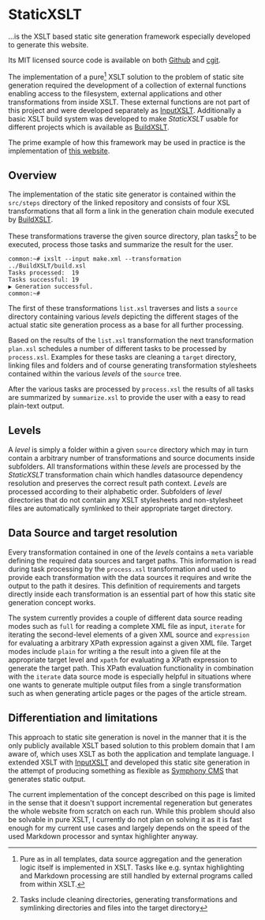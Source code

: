 # StaticXSLT

…is the XSLT based static site generation framework especially developed to generate this website.

Its MIT licensed source code is available on both [Github] and [cgit].

The implementation of a pure[^1] XSLT solution to the problem of static site generation required the development of a collection of external functions enabling access to the filesystem, external applications and other transformations from inside XSLT. These external functions are not part of this project and were developed separately as [InputXSLT]. Additionally a basic XSLT build system was developed to make _StaticXSLT_ usable for different projects which is available as [BuildXSLT].

The prime example of how this framework may be used in practice is the implementation of [this website]. 

## Overview

The implementation of the static site generator is contained within the `src/steps` directory of the linked repository and consists of four XSL transformations that all form a link in the generation chain module executed by [BuildXSLT].

These transformations traverse the given source directory, plan tasks[^2] to be executed, process those tasks and summarize the result for the user.

```
common:~# ixslt --input make.xml --transformation ../BuildXSLT/build.xsl
Tasks processed:  19
Tasks successful: 19
▶ Generation successful.
common:~#
```

The first of these transformations `list.xsl` traverses and lists a `source` directory containing various _levels_ depicting the different stages of the actual static site generation process as a base for all further processing.

Based on the results of the `list.xsl` transformation the next transformation `plan.xsl` schedules a number of different tasks to be processed by `process.xsl`. Examples for these tasks are cleaning a `target` directory, linking files and folders and of course generating transformation stylesheets contained within the various _levels_ of the `source` tree.

After the various tasks are processed by `process.xsl` the results of all tasks are summarized by `summarize.xsl` to provide the user with a easy to read plain-text output.

## Levels

A _level_ is simply a folder within a given `source` directory which may in turn contain a arbitrary number of transformations and source documents inside subfolders. All transformations within these _levels_ are processed by the _StaticXSLT_ transformation chain which handles datasource dependency resolution and preserves the correct result path context. _Levels_ are processed according to their alphabetic order. Subfolders of _level_ directories that do not contain any XSLT stylesheets and non-stylesheet files are automatically symlinked to their appropriate target directory.

## Data Source and target resolution

Every transformation contained in one of the _levels_ contains a `meta` variable defining the required data sources and target paths. This information is read during task processing by the `process.xsl` transformation and used to provide each transformation with the data sources it requires and write the output to the path it desires. This definition of requirements and targets directly inside each transformation is an essential part of how this static site generation concept works.

The system currently provides a couple of different data source reading modes such as `full` for reading a complete XML file as input, `iterate` for iterating the second-level elements of a given XML source and `expression` for evaluating a arbitrary XPath expression against a given XML file. Target modes include `plain` for writing a the result into a given file at the appropriate target level and `xpath` for evaluating a XPath expression to generate the target path. This XPath evaluation functionality in combination with the `iterate` data source mode is especially helpful in situations where one wants to generate multiple output files from a single transformation such as when generating article pages or the pages of the article stream.

## Differentiation and limitations

This approach to static site generation is novel in the manner that it is the only publicly available XSLT based solution to this problem domain that I am aware of, which uses XSLT as both the application and template language. I extended XSLT with [InputXSLT] and developed this static site generation in the attempt of producing something as flexible as [Symphony CMS] that generates static output.

The current implementation of the concept described on this page is limited in the sense that it doesn't support incremental regeneration but generates the whole website from scratch on each run. While this problem should also be solvable in pure XSLT, I currently do not plan on solving it as it is fast enough for my current use cases and largely depends on the speed of the used Markdown processor and syntax highlighter anyway.

[^1]: Pure as in all templates, data source aggregation and the generation logic itself is implemented in XSLT. Tasks like e.g. syntax highlighting and Markdown processing are still handled by external programs called from within XSLT.
[^2]: Tasks include cleaning directories, generating transformations and symlinking directories and files into the target directory

[Github]: https://github.com/KnairdA/StaticXSLT/
[cgit]: http://code.kummerlaender.eu/StaticXSLT/
[BuildXSLT]: /page/build_xslt/
[InputXSLT]: /page/input_xslt/
[this website]: /page/this_website/
[Symphony CMS]: http://getsymphony.com
